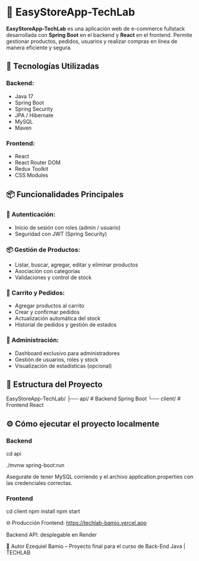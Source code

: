 # 🛒 EasyStoreApp-TechLab

**EasyStoreApp-TechLab** es una aplicación web de e-commerce fullstack desarrollada con **Spring Boot** en el backend y **React** en el frontend. Permite gestionar productos, pedidos, usuarios y realizar compras en línea de manera eficiente y segura.

## 🚀 Tecnologías Utilizadas

### Backend:
- Java 17
- Spring Boot
- Spring Security
- JPA / Hibernate
- MySQL
- Maven

### Frontend:
- React
- React Router DOM
- Redux Toolkit
- CSS Modules

## 📦 Funcionalidades Principales

### 👤 Autenticación:
- Inicio de sesión con roles (admin / usuario)
- Seguridad con JWT (Spring Security)

### 📦 Gestión de Productos:
- Listar, buscar, agregar, editar y eliminar productos
- Asociación con categorías
- Validaciones y control de stock

### 🛒 Carrito y Pedidos:
- Agregar productos al carrito
- Crear y confirmar pedidos
- Actualización automática del stock
- Historial de pedidos y gestión de estados

### 🧾 Administración:
- Dashboard exclusivo para administradores
- Gestión de usuarios, roles y stock
- Visualización de estadísticas (opcional)

## 📁 Estructura del Proyecto

EasyStoreApp-TechLab/
├── api/ # Backend Spring Boot
└── client/ # Frontend React


## ⚙️ Cómo ejecutar el proyecto localmente

### Backend

cd api

./mvnw spring-boot:run

Asegurate de tener MySQL corriendo y el archivo application.properties con las credenciales correctas.

### Frontend
cd client
npm install
npm start

🌐 Producción 
Frontend: https://techlab-bamio.vercel.app

Backend API: desplegable en Render 

🧠 Autor
Ezequiel Bamio – Proyecto final para el curso de Back-End Java | TECHLAB
